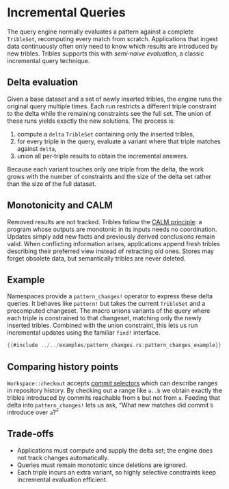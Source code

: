 # Incremental Queries

The query engine normally evaluates a pattern against a complete
`TribleSet`, recomputing every match from scratch. Applications that
ingest data continuously often only need to know which results are
introduced by new tribles. Tribles supports this with *semi‑naive
evaluation*, a classic incremental query technique.

## Delta evaluation

Given a base dataset and a set of newly inserted tribles, the engine runs
the original query multiple times. Each run restricts a different triple
constraint to the delta while the remaining constraints see the full set.
The union of these runs yields exactly the new solutions. The process is:

1. compute a `delta` `TribleSet` containing only the inserted tribles,
2. for every triple in the query, evaluate a variant where that triple
   matches against `delta`,
3. union all per‑triple results to obtain the incremental answers.

Because each variant touches only one triple from the delta, the work
grows with the number of constraints and the size of the delta set
rather than the size of the full dataset.

## Monotonicity and CALM

Removed results are not tracked. Tribles follow the
[CALM principle](https://bloom-lang.net/calm/): a program whose outputs
are monotonic in its inputs needs no coordination. Updates simply add new
facts and previously derived conclusions remain valid. When conflicting
information arises, applications append fresh tribles describing their
preferred view instead of retracting old ones. Stores may forget obsolete
data, but semantically tribles are never deleted.

## Example

Namespaces provide a `pattern_changes!` operator to express these delta
queries. It behaves like `pattern!` but takes the current `TribleSet` and
a precomputed changeset. The macro unions variants of the query where
each triple is constrained to that changeset, matching only the newly
inserted tribles. Combined with the union constraint, this lets us run
incremental updates using the familiar `find!` interface.

```rust
{{#include ../../examples/pattern_changes.rs:pattern_changes_example}}
```

## Comparing history points

`Workspace::checkout` accepts [commit selectors](commit-selectors.md)
which can describe ranges in repository history. By checking out a range
like `a..b` we obtain exactly the tribles introduced by commits reachable
from `b` but not from `a`. Feeding that delta into `pattern_changes!`
lets us ask, “What new matches did commit `b` introduce over `a`?”

## Trade‑offs

- Applications must compute and supply the delta set; the engine does not
  track changes automatically.
- Queries must remain monotonic since deletions are ignored.
- Each triple incurs an extra variant, so highly selective constraints
  keep incremental evaluation efficient.
